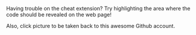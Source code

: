 Having trouble on the cheat extension? Try highlighting the area where the code should be revealed on the web page!

Also, click picture to be taken back to this awesome Github account.
